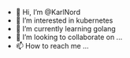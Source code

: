 - 👋 Hi, I’m @KarlNord
- 👀 I’m interested in kubernetes
- 🌱 I’m currently learning golang
- 💞️ I’m looking to collaborate on ...
- 📫 How to reach me ...

<!---
KarlNord/KarlNord is a ✨ special ✨ repository because its `README.md` (this file) appears on your GitHub profile.
You can click the Preview link to take a look at your changes.
--->
